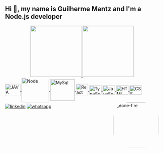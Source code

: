 ## Hi 👋, my name is Guilherme Mantz and I'm a Node.js developer

<div align="center">
  <a href="https://github.com/Guilherme-Mantz">
  <img height="167em" src="https://github-readme-stats.vercel.app/api?username=Guilherme-Mantz&show_icons=true&theme=midnight-purple&include_all_commits=true&count_private=true"/>
  <img height="167em" src="https://github-readme-stats.vercel.app/api/top-langs/?username=Guilherme-Mantz&layout=compact&langs_count=7&theme=midnight-purple"/>
</div>

<div style="display: inline_block; margin-bottom: 5px;">
  <a href="https://github.com/Guilherme-Mantz">
  <img align="center" alt="JAVA" height="40" width="50" src="https://cdn.jsdelivr.net/gh/devicons/devicon/icons/java/java-original.svg" />
  <img align="center" alt="Node" height="80" width="90" src="https://cdn.jsdelivr.net/gh/devicons/devicon/icons/nodejs/nodejs-original-wordmark.svg" />
  <img align="center" alt="MySql" height="70" width="80" src="https://cdn.jsdelivr.net/gh/devicons/devicon/icons/mysql/mysql-original-wordmark.svg" />
  <img align="center" alt="React" height="40" width="40" src="https://cdn.jsdelivr.net/gh/devicons/devicon/icons/react/react-original.svg" />
  <img align="center" alt="TypeScript" height="30" width="40" src="https://cdn.jsdelivr.net/gh/devicons/devicon/icons/typescript/typescript-original.svg" />
  <img align="center" alt="JavaScript" height="30" width="40" src="https://cdn.jsdelivr.net/gh/devicons/devicon/icons/javascript/javascript-original.svg" />
  <img align="center" alt="HTML" height="30" width="40" src="https://cdn.jsdelivr.net/gh/devicons/devicon/icons/html5/html5-original.svg" />
  <img align="center" alt="CSS" height="30" width="40" src="https://cdn.jsdelivr.net/gh/devicons/devicon/icons/css3/css3-original.svg" />
  <img align="right" alt="Bone-fire" height="150" style="border-radius:50px;" src="https://steamuserimages-a.akamaihd.net/ugc/110733697273138245/8D1FD56B277C5832C2937D1AB0AC56F4ED91274C/?imw=512&&ima=fit&impolicy=Letterbox&imcolor=%23000000&letterbox=false">
  </a>
</div>

<div>
  <a href="https://www.linkedin.com/in/guilherme-mantz-bb940420b/"><img src="https://img.shields.io/badge/LinkedIn-0077B5?style=for-the-badge&logo=linkedin&logoColor=white" alt="linkedin"></a>
  <a href="https://wa.me/+55019971672128"><img src="https://img.shields.io/badge/WhatsApp-25D366?style=for-the-badge&logo=whatsapp&logoColor=white" alt="whatsapp"></a>
</div>
